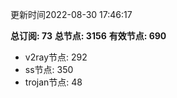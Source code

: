 更新时间2022-08-30 17:46:17

**总订阅: 73**
**总节点: 3156**
**有效节点: 690**
- v2ray节点: 292
- ss节点: 350
- trojan节点: 48
